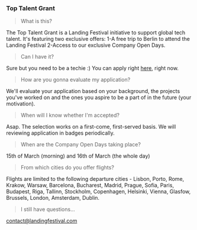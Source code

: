 
### Top Talent Grant

> What is this?

The Top Talent Grant is a Landing Festival initiative to support global tech talent. It's featuring two exclusive offers:
1-A free trip to Berlin to attend the Landing Festival
2-Access to our exclusive Company Open Days.

> Can I have it?

Sure but you need to be a techie :) You can apply right [here](https://landingfestival.com/top_talent), right now.

> How are you gonna evaluate my application?

We'll evaluate your application based on your background, the projects you've worked on and the ones you aspire to be a part of in the future (your motivation). 

> When will I know whether I'm accepted?

Asap. The selection works on a first-come, first-served basis. We will reviewing application in badges periodically. 

> When are the Company Open Days taking place?

15th of March (morning) and 16th of March (the whole day)

> From which cities do you offer flights?

Flights are limited to the following departure cities - Lisbon, Porto, Rome, Krakow, Warsaw, Barcelona, Bucharest, Madrid, Prague, Sofia, Paris, Budapest, Riga, Tallinn,  Stockholm, Copenhagen, Helsinki, Vienna, Glasfow, Brussels, London, Amsterdam, Dublin.

> I still have questions...

contact@landingfestival.com
